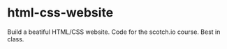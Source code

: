 # html-css-website
Build a beatiful HTML/CSS website. Code for the scotch.io course.
Best in class.
